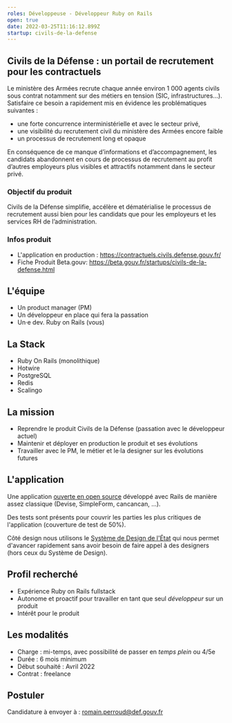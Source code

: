 ```yaml
---
roles: Développeuse - Développeur Ruby on Rails
open: true
date: 2022-03-25T11:16:12.899Z
startup: civils-de-la-defense
---
```

## Civils de la Défense : un portail de recrutement pour les contractuels

Le ministère des Armées recrute  chaque année environ 1 000 agents civils sous contrat notamment sur des métiers en tension (SIC, infrastructures…). Satisfaire ce besoin a rapidement mis en évidence les problématiques suivantes :

* une forte concurrence interministérielle et avec le secteur privé,
* une visibilité du recrutement civil du ministère des Armées encore faible
* un processus de recrutement long et opaque

En conséquence de ce manque d’informations et d’accompagnement, les candidats abandonnent en cours de processus de recrutement au profit d’autres employeurs plus visibles et attractifs notamment dans le secteur privé.

### Objectif du produit

Civils de la Défense simplifie, accélère et dématérialise le processus de recrutement aussi bien pour les candidats que pour les employeurs et les services RH de l’administration.

### Infos produit

- L'application en production : <https://contractuels.civils.defense.gouv.fr/>
- Fiche Produit Beta.gouv: <https://beta.gouv.fr/startups/civils-de-la-defense.html>

## L'équipe

* Un product manager (PM)
* Un développeur en place qui fera la passation
* Un·e dev. Ruby on Rails (vous)

## La Stack

* Ruby On Rails (monolithique)
* Hotwire
* PostgreSQL
* Redis
* Scalingo

## La mission

* Reprendre le produit Civils de la Défense (passation avec le développeur actuel)
* Maintenir et déployer en production le produit et ses évolutions
* Travailler avec le PM, le métier et le·la designer sur les évolutions futures

## L'application

Une application [ouverte en open source](https://github.com/betagouv/civilsdeladefense) développé avec Rails de manière assez classique (Devise, SimpleForm, cancancan, ...).

Des tests sont présents pour couvrir les parties les plus critiques de l'application (couverture de test de 50%).

Côté design nous utilisons le [Système de Design de l'État](https://www.systeme-de-design.gouv.fr/) qui nous permet d'avancer rapidement sans avoir besoin de faire appel à des designers (hors ceux du Système de Design).

## Profil recherché

* Expérience Ruby on Rails fullstack
* Autonome et proactif pour travailler en tant que seul *développeur* sur un produit
* Intérêt pour le produit

## Les modalités

* Charge : mi-temps, avec possibilité de passer en *temps plein* ou 4/5e 
* Durée : 6 mois minimum
* Début souhaité : Avril 2022
* Contrat : freelance

## Postuler

Candidature à envoyer à : [romain.perroud@def.gouv.fr](mailto:romain.perroud@def.gouv.fr)